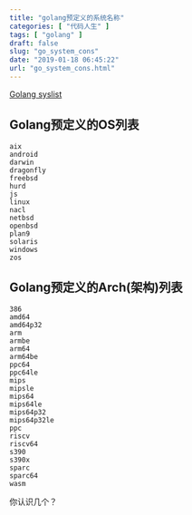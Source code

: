 ```yaml
---
title: "golang预定义的系统名称"
categories: [ "代码人生" ]
tags: [ "golang" ]
draft: false
slug: "go_system_cons"
date: "2019-01-18 06:45:22"
url: "go_system_cons.html"
---
```


[Golang syslist][1]

## Golang预定义的OS列表

```
aix
android
darwin
dragonfly
freebsd
hurd
js
linux
nacl
netbsd
openbsd
plan9
solaris
windows
zos
```

## Golang预定义的Arch(架构)列表


```
386
amd64
amd64p32
arm
armbe
arm64
arm64be
ppc64
ppc64le
mips
mipsle
mips64
mips64le
mips64p32
mips64p32le
ppc
riscv
riscv64
s390
s390x
sparc
sparc64
wasm
```

你认识几个？

  [1]: https://github.com/golang/go/blob/master/src/go/build/syslist.go